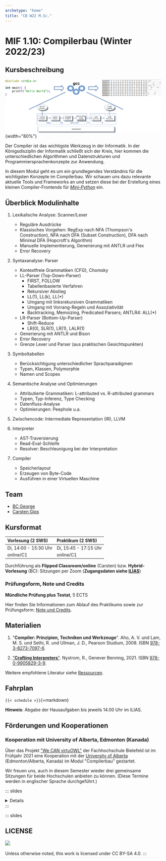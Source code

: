 ```yaml
---
archetype: "home"
title: "CB W22 M.Sc."
---
```



# MIF 1.10: Compilerbau (Winter 2022/23)

## Kursbeschreibung

![](admin/images/architektur_cb.png){width="80%"}

Der Compiler ist das wichtigste Werkzeug in der Informatik. In der Königsdisziplin der
Informatik schließt sich der Kreis, hier kommen die unterschiedlichen Algorithmen und
Datenstrukturen und Programmiersprachenkonzepte zur Anwendung.

In diesem Modul geht es um ein grundlegendes Verständnis für die wichtigsten Konzepte
im Compilerbau. Wir schauen uns dazu relevante aktuelle Tools und Frameworks an und
setzen diese bei der Erstellung eines kleinen Compiler-Frontends für [_Mini-Python_] ein.

[_Mini-Python_]: https://github.com/Compiler-CampusMinden/Mini-Python-Builder


## Überblick Modulinhalte

1.  Lexikalische Analyse: Scanner/Lexer
    *   Reguläre Ausdrücke
    *   Klassisches Vorgehen: RegExp nach NFA (Thompson's Construction),
        NFA nach DFA (Subset Construction), DFA nach Minimal DFA (Hopcroft's Algorithm)
    *   Manuelle Implementierung, Generierung mit ANTLR und Flex
    *   Error Recovery

2.  Syntaxanalyse: Parser
    *   Kontextfreie Grammatiken (CFG), Chomsky
    *   LL-Parser (Top-Down-Parser)
        *   FIRST, FOLLOW
        *   Tabellenbasierte Verfahren
        *   Rekursiver Abstieg
        *   LL(1), LL(k), LL(*)
        *   Umgang mit linksrekursiven Grammatiken
        *   Umgang mit Vorrang-Regeln und Assoziativität
        *   Backtracking, Memoizing, Predicated Parsers; ANTLR4: ALL(*)
    *   LR-Parser (Bottom-Up-Parser)
        *   Shift-Reduce
        *   LR(0), SLR(1), LR(1), LALR(1)
    *   Generierung mit ANTLR und Bison
    *   Error Recovery
    *   Grenze Lexer und Parser (aus praktischen Gesichtspunkten)

3.  Symboltabellen
    *   Berücksichtigung unterschiedlicher Sprachparadigmen
    *   Typen, Klassen, Polymorphie
    *   Namen und Scopes

4.  Semantische Analyse und Optimierungen
    *   Attributierte Grammatiken: L-attributed vs. R-attributed grammars
    *   Typen, Typ-Inferenz, Type Checking
    *   Datenfluss-Analyse
    *   Optimierungen: Peephole u.a.

5.  Zwischencode: Intermediate Representation (IR), LLVM

6.  Interpreter
    *   AST-Traversierung
    *   Read-Eval-Schleife
    *   Resolver: Beschleunigung bei der Interpretation

7.  Compiler
    *   Speicherlayout
    *   Erzeugen von Byte-Code
    *   Ausführen in einer Virtuellen Maschine


## Team

-   [BC George](https://www.hsbi.de/minden/ueber-uns/personenverzeichnis/birgit-christina-george)
-   [Carsten Gips](https://www.hsbi.de/minden/ueber-uns/personenverzeichnis/carsten-gips)


## Kursformat

| Vorlesung (2 SWS)     | Praktikum (2 SWS)     |
|:----------------------|:----------------------|
| Di, 14:00 - 15:30 Uhr | Di, 15:45 - 17:15 Uhr |
| online/C1             | online/C1             |

Durchführung als **Flipped Classroom/online** (Carsten) bzw. **Hybrid-Vorlesung** (BC):
Sitzungen per Zoom (**Zugangsdaten siehe [ILIAS]**)

[ILIAS]: https://www.hsbi.de/elearning/goto.php?target=crs_1117243&client_id=FH-Bielefeld

### Prüfungsform, Note und Credits

**Mündliche Prüfung plus Testat**, 5 ECTS

Hier finden Sie Informationen zum Ablauf des Praktikums sowie zur Prüfungsform:
[Note und Credits](admin/grading.md).


## Materialien

1.  "**Compiler: Prinzipien, Techniken und Werkzeuge**".
    Aho, A. V. und Lam, M. S. und Sethi, R. und Ullman, J. D., Pearson Studium, 2008.
    ISBN [978-3-8273-7097-6](https://fhb-bielefeld.digibib.net/openurl?isbn=978-3-8273-7097-6).

2.  ["**Crafting Interpreters**"](https://github.com/munificent/craftinginterpreters).
    Nystrom, R., Genever Benning, 2021.
    ISBN [978-0-9905829-3-9](https://fhb-bielefeld.digibib.net/openurl?isbn=978-0-9905829-3-9).

Weitere empfohlene Literatur siehe [Ressourcen](admin/resources.md).


## Fahrplan

`{{< schedule >}}`{=markdown}

**Hinweis**: Abgabe der Hausaufgaben bis jeweils 14.00 Uhr im ILIAS.


## Förderungen und Kooperationen

### Kooperation mit University of Alberta, Edmonton (Kanada)

Über das Projekt ["We CAN virtuOWL"] der Fachhochschule Bielefeld ist im Frühjahr 2021 eine
Kooperation mit der [University of Alberta] (Edmonton/Alberta, Kanada) im Modul "Compilerbau"
gestartet.

Wir freuen uns, auch in diesem Semester wieder drei gemeinsame Sitzungen für beide
Hochschulen anbieten zu können. (Diese Termine werden in englischer Sprache durchgeführt.)

["We CAN virtuOWL"]: https://www.uni-bielefeld.de/international/profil/netzwerk/alberta-owl/we-can-virtuowl/
[University of Alberta]: https://www.hsbi.de/en/international-office/alberta-owl-cooperation


<!-- reference to all markdown pages used in the current semester (to be replaced using a proper schedule table) -->
::: slides
<details>
[Syllabus](admin/syllabus.md)
[Resources](admin/resources.md)
[Grading](admin/grading.md)
[Prüfungsvorbereitung](admin/exams.md)
[FAQ](admin/faq.md)

[Intro](lecture/intro/readme.md)                                        <!-- because of sub-sub-dirs -->
[Überblick](lecture/intro/overview.md)
[Sprachen](lecture/intro/languages.md)
[Anwendungen](lecture/intro/applications.md)

[Frontend](lecture/frontend/readme.md)                                  <!-- because of sub-sub-dirs -->
[Lexer](lecture/frontend/lexing/readme.md)                              <!-- because of sub-sub-dirs -->
[Reguläre Sprachen](lecture/frontend/lexing/regular.md)
[Tabellenbasierte Lexer](lecture/frontend/lexing/table.md)
[Handcodierter Lexer](lecture/frontend/lexing/recursive.md)
[Lexer mit ANTLR](lecture/frontend/lexing/antlr-lexing.md)
[Lexer mit Flex](lecture/frontend/lexing/flex.md)

[Parser](lecture/frontend/parsing/readme.md)                            <!-- because of sub-sub-dirs -->
[CFG](lecture/frontend/parsing/cfg.md)
[LL-Parser (Theorie)](lecture/frontend/parsing/ll-parser-theory.md)
[LL-Parser (Praxis)](lecture/frontend/parsing/ll-parser-impl.md)
[LL: Fortgeschrittene Techniken](lecture/frontend/parsing/ll-advanced.md)
[Parser mit ANTLR](lecture/frontend/parsing/antlr-parsing.md)
[Parser mit Bison](lecture/frontend/parsing/bison.md)
[LR-Parser (Teil 1)](lecture/frontend/parsing/lr-parser1.md)
[LR-Parser (Teil 2)](lecture/frontend/parsing/lr-parser2.md)
[PEG-Parser, Pratt-Parser](lecture/frontend/parsing/parsercombinator.md)
[Error Revocery](lecture/frontend/parsing/recovery.md)
[Grenze Lexer und Parser](lecture/frontend/parsing/finalwords.md)

[Typen](lecture/frontend/semantics/readme.md)                           <!-- because of sub-sub-dirs -->
[Attributierte Grammatiken](lecture/frontend/semantics/attribgrammars.md)

[Symboltabellen](lecture/frontend/semantics/symboltables/readme.md)     <!-- because of sub-sub-dirs -->
[Überblick Symboltabellen](lecture/frontend/semantics/symboltables/intro-symbtab.md)
[Symboltabellen: Scopes](lecture/frontend/semantics/symboltables/scopes.md)
[Symboltabellen: Funktionen](lecture/frontend/semantics/symboltables/functions.md)
[Symboltabellen: Klassen](lecture/frontend/semantics/symboltables/classes.md)

[IR](lecture/intermediate/readme.md)                                    <!-- because of sub-sub-dirs -->
[Überblick Zwischencode](lecture/intermediate/intro-ir.md)
[LLVM als IR](lecture/intermediate/llvm-ir.md)

[Backend](lecture/backend/readme.md)                                    <!-- because of sub-sub-dirs -->
[Interpreter](lecture/backend/interpretation/readme.md)                 <!-- because of sub-sub-dirs -->
[Syntaxgesteuerte Interpreter](lecture/backend/interpretation/syntaxdriven.md)
[AST-basierte Interpreter 1](lecture/backend/interpretation/astdriven-part1.md)
[AST-basierte Interpreter 2](lecture/backend/interpretation/astdriven-part2.md)
[Garbage Collection](lecture/backend/interpretation/gc.md)
[Bytecode und VM](lecture/backend/interpretation/vm.md)

[Optimierung und Datenflussanalyse](lecture/backend/optimization.md)
[Maschinencode](lecture/backend/machinecode.md)

[B01](homework/sheet01.md)
[B02](homework/sheet02.md)
[B03](homework/sheet03.md)
[B04](homework/sheet04.md)
</details>
:::







<!-- DO NOT REMOVE - THIS IS A LAST SLIDE TO INDICATE THE LICENSE AND POSSIBLE EXCEPTIONS (IMAGES, ...). -->
::: slides
## LICENSE
![](https://licensebuttons.net/l/by-sa/4.0/88x31.png)

Unless otherwise noted, this work is licensed under CC BY-SA 4.0.
:::
